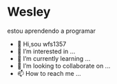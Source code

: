# Wesley
estou aprendendo a programar
- 👋 Hi,sou wfs1357
- 👀 I’m interested in ...
- 🌱 I’m currently learning ...
- 💞️ I’m looking to collaborate on ...
- 📫 How to reach me ...

<!---
wfs1357/wfs1357 is a ✨ special ✨ repository because its `README.md` (this file) appears on your GitHub profile.
You can click the Preview link to take a look at your changes.
---
